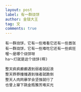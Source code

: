 ```yaml
---
layout: post
label: 有一群烧饼
author: 金钹大王
tag: 文
comments: true
---
```


    有一群烧饼，它有一些难看它还有一些嚣张
    有一群烧饼，它有一些难吃它还有一些疯狂
    喔～是哪个烧饼呀
    ha～灯就是这个烧饼(啊)

    整天疯疯癫癫遇到弱者就起浪
    整天莽莽撞撞遇到强者就跪倒
    整天人肉网暴学会坚强就行了
    也曾上窜下跳金瓶雅芳难买光